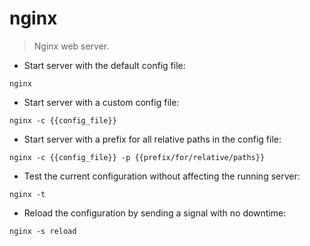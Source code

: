 # nginx

> Nginx web server.

- Start server with the default config file:

`nginx`

- Start server with a custom config file:

`nginx -c {{config_file}}`

- Start server with a prefix for all relative paths in the config file:

`nginx -c {{config_file}} -p {{prefix/for/relative/paths}}`

- Test the current configuration without affecting the running server:

`nginx -t`

- Reload the configuration by sending a signal with no downtime:

`nginx -s reload`

